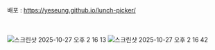 

배포 : https://yeseung.github.io/lunch-picker/
<br><br><br>


![스크린샷 2025-10-27 오후 2 16 13](https://github.com/user-attachments/assets/8b4006d2-1249-4635-a8f0-b3d1f9f3516f)
![스크린샷 2025-10-27 오후 2 16 42](https://github.com/user-attachments/assets/3a7c6a88-78f3-428d-8a77-a0a4d76e19cb)
